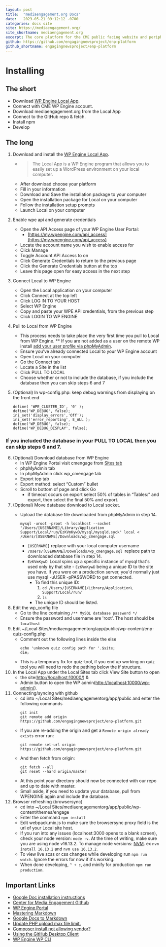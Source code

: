 ```yaml
---
layout: post
title:  "mediaengagement.org Docs"
date:   2023-05-21 09:12:12 -0700
categories: docs site
site: https://mediaengagement.org/
site_shortname: mediaengagement.org
excerpt: The core platform for the CME public facing website and peripheral solutions.
github: https://github.com/engagingnewsproject/enp-platform
github_shortname: engagingnewsproject/enp-platform
---
```

# Installing

## The short
- Download [WP Engine Local App](http://localwp.com/).
- Connect with CME WP Engine account.
- Download mediaengagement.org from the Local App
- Connect to the GitHub repo & fetch.
- Install npm
- Develop

## The long

1. Download and install the [WP Engine Local App](http://localwp.com/).
    *   > The Local App is a WP Engine program that allows you to easily set up a WordPress environment on your local computer. 
    *   After download choose your platform
    *   Fill in your information
    *   Download and Save the installation package to your computer
    *   Open the installation package for Local on your computer
    *   Follow the installation setup prompts
    *   Launch Local on your computer
2. Enable wpe api and generate credentials
    *   Open the API Access page of your WP Engine User Portal:
        *   [https://my.wpengine.com/api_access](https://my.wpengine.com/api_access)
    *   Locate the account name you wish to enable access for
    *   Click Manage
    *   Toggle Account API Access to on
    *   Click Generate Credentials to return to the previous page
    *   Click the Generate Credentials button at the top
    *   Leave this page open for easy access in the next step
3. Connect Local to WP Engine
    *   Open the Local application on your computer
    *   Click Connect at the top left
    *   Click LOG IN TO YOUR HOST
    *   Select WP Engine
    *   Copy and paste your WPE API credentials, from the previous step
    *   Click LOGIN TO WP ENGINE
4. Pull to Local from WP Engine
    *   This process needs to take place the very first time you pull to Local from WP Engine. ** If you are not added as a user on the remote WP install [add your user profile via phpMyAdmin](https://wpengine.com/support/add-admin-user-phpmyadmin/).
    *   Ensure you’ve already connected Local to your WP Engine account
    *   Open Local on your computer
    *   Go the Connect tab
    *   Locate a Site in the list
    *   Click PULL TO LOCAL
    *   Choose whether or not to include the database, if you include the database then you can skip steps 6 and 7
5. (Optional) In wp-config.php: keep debug warnings from displaying on the front end

    ```
    define( 'WPE_CLUSTER_ID', '0' );
    define('WP_DEBUG', false);
    ini_set('display_errors','Off');
    ini_set('error_reporting', E_ALL );
    define('WP_DEBUG', false);
    define('WP_DEBUG_DISPLAY', false);
    ```
    
    
### If you included the database in your PULL TO LOCAL then you can skip steps 6 and 7.
6. (Optional) Download database from WP Engine
    *   In WP Engine Portal visit cmengage from [Sites tab](https://my.wpengine.com/sites)
    *   phpMyAdmin tab
    *   In phpMyAdmin click wp_cmengage tab
    *   Export top tab
    *   Export method: select “Custom” bullet
    *   Scroll to bottom of page and click Go
        *   if timeout occurs on export select 50% of tables in “Tables:” and export, then select the final 50% and export.
7. (Optional) Move database download to Local socket. 
    *   Upload the database file downloaded from phpMyAdmin in step 14.

        ```
        mysql -uroot -proot -h localhost --socket "/Users/[USERNAME]/Library/Application Support/Local/run/EzKVmKywD/mysql/mysqld.sock" local < /Users/[USERNAME]/Downloads/wp_cmengage.sql
        ```

        *   `[USERNAME]` replace with your local computer username
        *   `/Users/[USERNAME]/Downloads/wp_cmengage.sql `replace path to downloaded database file in step 14.
        *   `EzKVmKywD `Local spins up a specific instance of mysql that's used only by that site - `EzKVmKywD` being a unique ID to the site you have. If you were on a production server, you'd normally just use mysql -uUSER -pPASSWORD to get connected.
            *   To find this unique ID:
                1. `cd /Users/[USERNAME]/Library/Application\ Support/Local/run/`
                2. `ls`
            *   The unique ID should be listed.
8. Edit the wp_config file
    *   Go to the line containing `/** MySQL database password */`
    *   Ensure the password and username are 'root'. The host should be `localhost`
9. Edit ~/Local Sites/mediaengagementorg/app/public/wp-content/enp-quiz-config.php
    *   Comment out the following lines inside the else
        ```
        echo 'unknown quiz config path for '.$site;
        die;
        ```
    *   This is a temporary fix for quiz-tool, if you end up working on quiz tool you will need to redo the pathing below the if structure.
10. In the Local App under the Local Sites tab click View Site button to open 
    *   the site([http://localhost:10000/](http://localhost:10000/wp-admin/)) & 
    *   Admin button to open the WP admin([http://localhost:10000/wp-admin/](http://localhost:10000/wp-admin/)).
11. Connecting/syncing with github
    *   cd into ~/Local Sites/mediaengagementorg/app/public and enter the following commands
        ```
        git init
        git remote add origin https://github.com/engagingnewsproject/enp-platform.git
        ```
    *   If you are re-adding the origin and get a `Remote origin already exists` error run:
        ```
        git remote set-url origin https://github.com/engagingnewsproject/enp-platform.git
        ```
    *   And then fetch from origin:
        ```
        git fetch --all
        git reset --hard origin/master
        ```
    *   At this point your directory should now be connected with our repo and up to date with master.
    *   Small aside, if you need to update your database, pull from WPENGINE again and include the database.
12. Browser refreshing (browsersync)
    *   cd into ~/Local Sites/mediaengagementorg/app/public/wp-content/themes/engage
    *   Enter the command `npm install`
    *   Edit webpack.mix.js to make sure the browsersync proxy field is the url of your Local site host.
    *   If you run into any issues (localhost:3000 opens to a blank screen), check your node version: `node -v`. 
        At the time of writing, make sure you are using node v16.13.2. To manage node versions: [NVM](https://github.com/nvm-sh/nvm/blob/master/README.md). ex `nvm install 16.13.2` and `nvm use 16.13.2`.
    *   To view live scss or css changes while developing run `npm run watch`. Ignore the errors for now if it's working.
    *   When done developing, `^ + c`, and minify for production `npm run production`. 

## Important Links



*   [Google Doc installation instructions](https://docs.google.com/document/d/1-ZhREJ0MZ9hsnN-Hc-6bbpFlXq9b91CSfl2DfJ5IpwI/edit?usp=sharing)
*   [Center for Media Engagement Github](https://github.com/engagingnewsproject)
*   [WP Engine Portal](https://identity.wpengine.com/signin)
*   [Mastering Markdown](https://guides.github.com/features/mastering-markdown/)
*   [Google Docs to Markdown](https://github.com/evbacher/gd2md-html/wiki)
*   [Update PHP upload max file limit.](https://sitenetic.com/techie/mamp-error-phpmyadmin-error-incorrect-format-parameter/)
*   [Composer install not allowing vendor?](https://github.com/laravel/valet/issues/763#issuecomment-482095200)
*   [Using the GitHub Desktop Client](https://idratherbewriting.com/learnapidoc/pubapis_github_desktop_client.html#managing-merge-conflicts)
*   [WP Engine WP CLI](https://wpengine.com/support/troubleshoot-ssh-gateway/)

<!-- Docs to Markdown version 1.0β21 -->



[def]: https://mediaengagement.org/